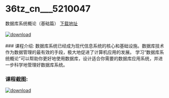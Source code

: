 # 36tz_cn___5210047
数据库系统概论（基础篇）
[下载地址](http://www.36tz.cn/article/5210047 "下载地址")
<br/></br>[![download](http://36tz.cn/muke_img/2020_02_1-1-300x172.png "下载地址")](http://www.36tz.cn/article/5210047 "下载地址")
<br/></br>### 课程介绍:
数据库系统已经成为现代信息系统的核心和基础设施。数据库技术作为数据管理的最有效的手段，极大地促进了计算机应用的发展。 学习“数据库系统概论”可以帮助你更好地使用数据库，设计适合你需要的数据库应用系统，并进一步科学地管理好数据库系统。

 
### 课程截图:
[![download](http://36tz.cn/muke_img/2020_02_11-1.png "下载地址")](http://www.36tz.cn/article/5210047 "下载地址")
